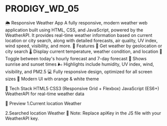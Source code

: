 # PRODIGY_WD_05
🌦️ Responsive Weather App
A fully responsive, modern weather web application built using HTML, CSS, and JavaScript, powered by the WeatherAPI. It provides real-time weather information based on current location or city search, along with detailed forecasts, air quality, UV index, wind speed, visibility, and more.
🔧 Features
📍 Get weather by geolocation or city search
🌡️ Display current temperature, weather condition, and location
📅 Toggle between today's hourly forecast and 7-day forecast
🌇 Shows sunrise and sunset times
🌬️ Highlights include humidity, UV index, wind, visibility, and PM2.5
💻 Fully responsive design, optimized for all screen sizes
🎨 Modern UI with orange & white theme

🚀 Tech Stack
HTML5
CSS3 (Responsive Grid + Flexbox)
JavaScript (ES6+)
WeatherAPI for real-time weather data

📸 Preview
1.Current location Weather 

2.Searched location Weather
🔑 Note: Replace apiKey in the JS file with your WeatherAPI key.

